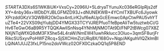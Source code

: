 $START$A3DXs6S1WK8iUK+VxsCy+2096lU+5LdryaTYunuXc036eRGIpRjs2dfXY+4nby36x+WDbDYJBLGFMZD93J+dNUNEKWB+4YCmITXBUFc6JiyowkXPrzddGKzV3QWBiR2OkOax4ntLirK2uf6eAUpGcEEmwc0ApCtwPAU5vhYTuZTe4+22VXS09qYiubjDD4YMGX33TCYVJREPfuoTfeBpeAliTw5tuztwbCi/GHv6TeGwO6aB9R5YTQQKAwIlSnNsq4YNhMjNMOTAt9D/FNP2tBWcg07X8ZNXjNTqWfXQ8dM3FX5he54L4raW/NmEW41uwhRklucc3Oluo+3qmSF8urjFrRikcSUSxyvPoHWFZRcq+SjSXCHmZizURq8X/168Gv+Nqp/AKguhVIQZklmBILQiNA1JUJZ3fxLP15no2doVWcz02OFX0CzkaOQ1q5P8$END$